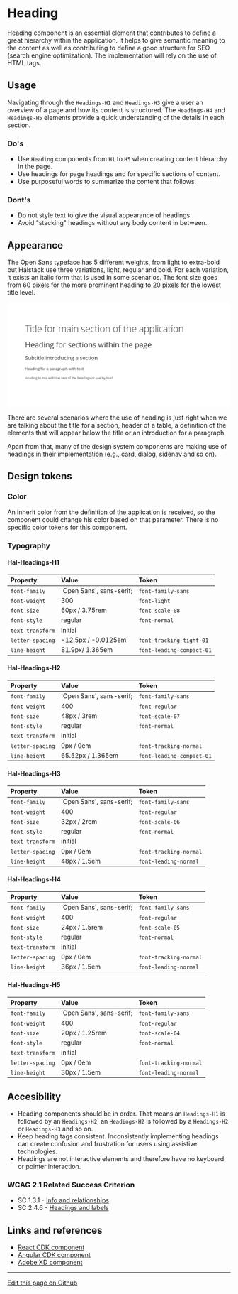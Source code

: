 # Heading

Heading component is an essential element that contributes to define a great hierarchy within the application. It helps to give semantic meaning to the content as well as contributing to define a good structure for SEO (search engine optimization). The implementation will rely on the use of HTML tags.
## Usage

Navigating through the `Headings-H1` and `Headings-H3` give a user an overview of a page and how its content is structured. The `Headings-H4` and `Headings-H5` elements provide a quick understanding of the details in each section.

### Do's

* Use `Heading` components from `H1` to `H5` when creating content hierarchy in the page. 
* Use headings for page headings and for specific sections of content.
* Use purposeful words to summarize the content that follows.

### Dont's

* Do not style text to give the visual appearance of headings.
* Avoid "stacking" headings without any body content in between.


## Appearance

The Open Sans typeface has 5 different weights, from light to extra-bold but Halstack use three variations, light, regular and bold. For each variation, it exists an italic form that is used in some scenarios. The font size goes from 60 pixels for the more prominent heading to 20 pixels for the lowest title level.

![Variations of the heading](images/heading.png)

There are several scenarios where the use of heading is just right when we are talking about the title for a section, header of a table, a definition of the elements that will appear below the title or an introduction for a paragraph. 

Apart from that, many of the design system components are making use of headings in their implementation (e.g., card, dialog, sidenav and so on). 

## Design tokens

### Color

An inherit color from the definition of the application is received, so the component could change his color based on that parameter. There is no specific color tokens for this component.

### Typography

#### Hal-Headings-H1

| Property            | Value                     | Token                     | 
| :------------------ | :------------------------ | :------------------------ |  
| `font-family`       | 'Open Sans', sans-serif;  | `font-family-sans`        | 
| `font-weight`       | 300                       | `font-light`              | 
| `font-size`         | 60px / 3.75rem            | `font-scale-08`           | 
| `font-style`        | regular                   | `font-normal`             | 
| `text-transform`    | initial                   |                           | 
| `letter-spacing`    | -12.5px / -0.0125em       | `font-tracking-tight-01`  | 
| `line-height`       | 81.9px/  1.365em          | `font-leading-compact-01` |

#### Hal-Headings-H2

| Property            | Value                     | Token                     | 
| :------------------ | :------------------------ | :------------------------ | 
| `font-family`       | 'Open Sans', sans-serif;  | `font-family-sans`        | 
| `font-weight`       | 400                       | `font-regular`            | 
| `font-size`         | 48px / 3rem               | `font-scale-07`           | 
| `font-style`        | regular                   | `font-normal`             | 
| `text-transform`    | initial                   |                           | 
| `letter-spacing`    | 0px / 0em                 | `font-tracking-normal`    | 
| `line-height`       | 65.52px / 1.365em         | `font-leading-compact-01` | 

#### Hal-Headings-H3

| Property            | Value                     | Token                     | 
| :------------------ | :------------------------ | :------------------------ | 
| `font-family`       | 'Open Sans', sans-serif;  | `font-family-sans`        | 
| `font-weight`       | 400                       | `font-regular`            | 
| `font-size`         | 32px / 2rem               | `font-scale-06`           | 
| `font-style`        | regular                   | `font-normal`             | 
| `text-transform`    | initial                   |                           | 
| `letter-spacing`    | 0px / 0em                 | `font-tracking-normal`    | 
| `line-height`       | 48px / 1.5em              | `font-leading-normal`     | 

#### Hal-Headings-H4

| Property            | Value                     | Token                     | 
| :------------------ | :------------------------ | :------------------------ | 
| `font-family`       | 'Open Sans', sans-serif;  | `font-family-sans`        | 
| `font-weight`       | 400                       | `font-regular`            | 
| `font-size`         | 24px / 1.5rem             | `font-scale-05`           | 
| `font-style`        | regular                   | `font-normal`             | 
| `text-transform`    | initial                   |                           |
| `letter-spacing`    | 0px / 0em                 | `font-tracking-normal`    | 
| `line-height`       | 36px / 1.5em              | `font-leading-normal`     | 

#### Hal-Headings-H5

| Property            | Value                     | Token                     | 
| :------------------ | :------------------------ | :------------------------ | 
| `font-family`       | 'Open Sans', sans-serif;  | `font-family-sans`        | 
| `font-weight`       | 400                       | `font-regular`            | 
| `font-size`         | 20px / 1.25rem            | `font-scale-04`           | 
| `font-style`        | regular                   | `font-normal`             | 
| `text-transform`    | initial                   |                           | 
| `letter-spacing`    | 0px / 0em                 | `font-tracking-normal`    | 
| `line-height`       | 30px / 1.5em              | `font-leading-normal`     | 



## Accesibility

* Heading components should be in order. That means an `Headings-H1` is followed by an `Headings-H2`, an `Headings-H2` is followed by a `Headings-H2` or `Headings-H3` and so on.
* Keep heading tags consistent. Inconsistently implementing headings can create confusion and frustration for users using assistive technologies.
* Headings are not interactive elements and therefore have no keyboard or pointer interaction.

### WCAG 2.1 Related Success Criterion

* SC 1.3.1 - [Info and relationships](https://www.w3.org/WAI/WCAG21/Understanding/info-and-relationships)
* SC 2.4.6 - [Headings and labels](https://www.w3.org/WAI/WCAG21/Understanding/headings-and-labels.html)


## Links and references

* [React CDK component](https://developer.dxc.com/tools/react/next/#/components/heading)
* [Angular CDK component](https://developer.dxc.com/tools/angular/next/#/components/heading)
* [Adobe XD component]()

____________________________________________________________

[Edit this page on Github](https://github.com/dxc-technology/halstack-style-guide/blob/master/guidelines/components/heading/README.md)
